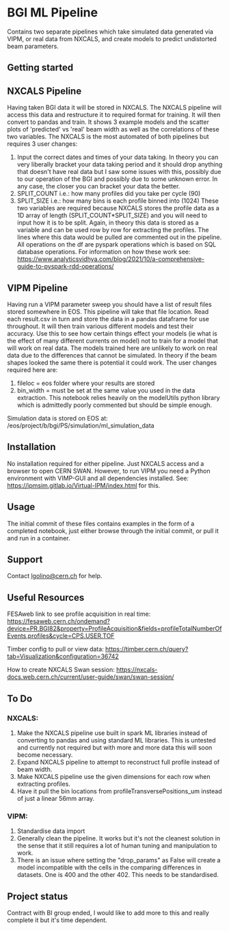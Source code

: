 # BGI ML Pipeline

Contains two separate pipelines which take simulated data generated via VIPM, or real data from NXCALS, and create models to predict undistorted beam parameters.

## Getting started

## NXCALS Pipeline
Having taken BGI data it will be stored in NXCALS. The NXCALS pipeline will access this data and restructure it to required format for training. It will then convert to pandas and train. It shows 3 example models and the scatter plots of 'predicted' vs 'real' beam width as well as the correlations of these two variables. 
The NXCALS is the most automated of both pipelines but requires 3 user changes:
1. Input the correct dates and times of your data taking. In theory you can very liberally bracket your data taking period and it should drop anything that doesn't have real data but I saw some issues with this, possibly due to our operation of the BGI and possibly due to some unknown error. In any case, the closer you can bracket your data the better. 
2. SPLIT_COUNT i.e.: how many profiles did you take per cycle (90)
3. SPLIT_SIZE i.e.: how many bins is each profile binned into (1024)
These two variables are required because NXCALS stores the profile data as a 1D array of length (SPLIT_COUNT*SPLIT_SIZE) and you will need to input how it is to be split. Again, in theory this data is stored as a variable and can be used row by row for extracting the profiles. The lines where this data would be pulled are commented out in the pipeline.
All operations on the df are pyspark operations which is based on SQL database operations. For information on how these work see: https://www.analyticsvidhya.com/blog/2021/10/a-comprehensive-guide-to-pyspark-rdd-operations/ 

## VIPM Pipeline
Having run a VIPM parameter sweep you should have a list of result files stored somewhere in EOS. This pipeline will take that file location. Read each result.csv in turn and store the data in a pandas dataframe for use throughout. It will then train various different models and test their accuracy. Use this to see how certain things effect your models (ie what is the effect of many different currents on model) not to train for a model that will work on real data. The models trained here are unlikely to work on real data due to the differences that cannot be simulated. In theory if the beam shapes looked the same there is potential it could work. 
The user changes required here are:
1. fileloc = eos folder where your results are stored
2. bin_width = must be set at the same value you used in the data extraction. 
This notebook relies heavily on the modelUtils python library which is admittedly poorly commented but should be simple enough. 

Simulation data is stored on EOS at: /eos/project/b/bgi/PS/simulation/ml_simulation_data

## Installation
No installation required for either pipeline. Just NXCALS access and a browser to open CERN SWAN. However, to run VIPM you need a Python environment with VIMP-GUI and all dependencies installed. See: https://ipmsim.gitlab.io/Virtual-IPM/index.html for this. 

## Usage
The initial commit of these files contains examples in the form of a completed notebook, just either browse through the initial commit, or pull it and run in a container. 

## Support
Contact lgolino@cern.ch for help.

## Useful Resources
FESAweb link to see profile acquisition in real time: https://fesaweb.cern.ch/ondemand?device=PR.BGI82&property=ProfileAcquisition&fields=profileTotalNumberOfEvents,profiles&cycle=CPS.USER.TOF

Timber config to pull or view data: https://timber.cern.ch/query?tab=Visualization&configuration=36742

How to create NXCALS Swan session: https://nxcals-docs.web.cern.ch/current/user-guide/swan/swan-session/ 

## To Do
### NXCALS:
1. Make the NXCALS pipeline use built in spark ML libraries instead of converting to pandas and using standard ML libraries. This is untested and currently not required but with more and more data this will soon become necessary.
2. Expand NXCALS pipeline to attempt to reconstruct full profile instead of beam width.
3. Make NXCALS pipeline use the given dimensions for each row when extracting profiles. 
4. Have it pull the bin locations from profileTransversePositions_um instead of just a linear 56mm array.
### VIPM:
1. Standardise data import
2. Generally clean the pipeline. It works but it's not the cleanest solution in the sense that it still requires a lot of human tuning and manipulation to work.
3. There is an issue where setting the "drop_params" as False will create a model incompatible with the cells in the comparing differences in datasets. One is 400 and the other 402. This needs to be standardised. 


## Project status
Contract with BI group ended, I would like to add more to this and really complete it but it's time dependent.

